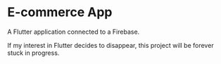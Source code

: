 # E-commerce App

A Flutter application connected to a Firebase.


If my interest in Flutter decides to disappear, this project will be forever stuck in progress.

